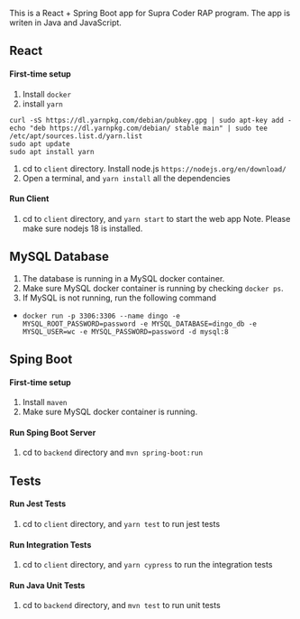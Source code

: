 This is a React + Spring Boot app for Supra Coder RAP program.  The app is writen in Java and JavaScript.

## React
#### First-time setup
1. Install `docker`
1. install `yarn`
```
curl -sS https://dl.yarnpkg.com/debian/pubkey.gpg | sudo apt-key add -
echo "deb https://dl.yarnpkg.com/debian/ stable main" | sudo tee /etc/apt/sources.list.d/yarn.list
sudo apt update
sudo apt install yarn
```
1. cd to `client` directory.  Install node.js `https://nodejs.org/en/download/`
1. Open a terminal, and `yarn install` all the dependencies

#### Run Client
1. cd to `client` directory, and `yarn start` to start the web app
Note. Please make sure nodejs 18 is installed.

## MySQL Database
1. The database is running in a MySQL docker container.  
1. Make sure MySQL docker container is running by checking `docker ps`.
1. If MySQL is not running, run the following command
- `docker run -p 3306:3306 --name dingo -e MYSQL_ROOT_PASSWORD=password -e MYSQL_DATABASE=dingo_db -e MYSQL_USER=wc -e MYSQL_PASSWORD=password -d mysql:8`

## Sping Boot 
#### First-time setup
1. Install `maven`
2. Make sure MySQL docker container is running.
   
#### Run Sping Boot Server
1. cd to `backend` directory and `mvn spring-boot:run`

## Tests
#### Run Jest Tests
1. cd to `client` directory, and `yarn test` to run jest tests

#### Run Integration Tests 
1. cd to `client` directory, and `yarn cypress` to run the integration tests

#### Run Java Unit Tests
1. cd to `backend` directory, and `mvn test` to run unit tests

